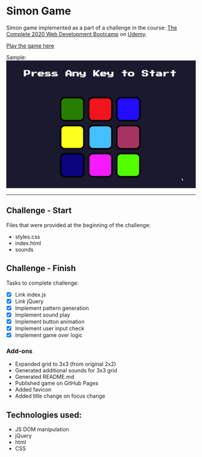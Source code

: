 # Simon Game

Simon game implemented as a part of a challenge in the course: [The Complete 2020 Web Development Bootcamp](https://www.udemy.com/course/the-complete-web-development-bootcamp/) on [Udemy](https://www.udemy.com/).

[Play the game here](https://zcsain.github.io/simon-game/index.html)

Sample:
![](simon_gif.gif)

---

## Challenge - Start
Files that were provided at the beginning of the challenge:
  - styles.css
  - index.html
  - sounds

## Challenge - Finish
Tasks to complete challenge:
  - [x] Link index.js
  - [x] Link jQuery
  - [x] Implement pattern generation
  - [x] Implement sound play
  - [x] Implement button animation
  - [x] Implement user input check
  - [x] Implement game over logic

### Add-ons
  - Expanded grid to 3x3 (from original 2x2)
  - Generated additional sounds for 3x3 grid
  - Generated README.md
  - Published game on GitHub Pages
  - Added favicon
  - Added title change on focus change

## Technologies used:
  - JS DOM manipulation
  - jQuery
  - html
  - CSS
